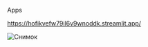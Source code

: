 Apps

https://hofikvefw79il6v9wnoddk.streamlit.app/


![Снимок](https://github.com/zakonreal/Stock/assets/106015877/71abd6c7-f13b-4cf3-901d-5a87be98e1a5)
